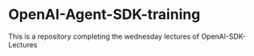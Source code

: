 # OpenAI-Agent-SDK-training
This is a repository completing the wednesday lectures of OpenAI-SDK-Lectures
